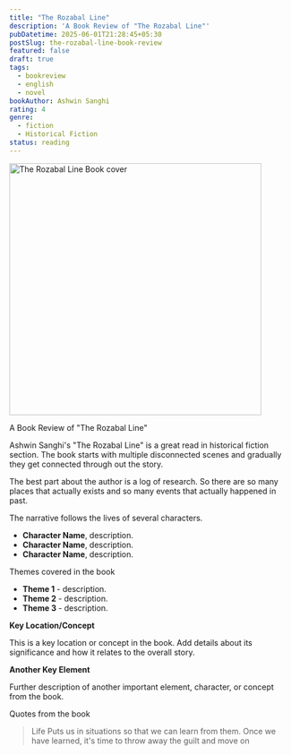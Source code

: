 ```yaml
---
title: "The Rozabal Line"
description: 'A Book Review of "The Rozabal Line"'
pubDatetime: 2025-06-01T21:28:45+05:30
postSlug: the-rozabal-line-book-review
featured: false
draft: true
tags:
  - bookreview
  - english
  - novel
bookAuthor: Ashwin Sanghi
rating: 4
genre:
  - fiction
  - Historical Fiction
status: reading
---
```


<img src="https://images-na.ssl-images-amazon.com/images/S/compressed.photo.goodreads.com/books/1656699202i/61378491.jpg" style="height: 450px;" alt="The Rozabal Line Book cover">

A Book Review of "The Rozabal Line"

Ashwin Sanghi's "The Rozabal Line" is a great read in historical fiction section. The book starts with multiple disconnected scenes and gradually they get connected through out the story.

The best part about the author is a log of research. So there are so many places that actually exists and so many events that actually happened in past.

The narrative follows the lives of several characters.

- **Character Name**, description.
- **Character Name**, description.
- **Character Name**, description.

Themes covered in the book

- **Theme 1** - description.
- **Theme 2** - description.
- **Theme 3** - description.

**Key Location/Concept**

This is a key location or concept in the book. Add details about its significance and how it relates to the overall story.

**Another Key Element**

Further description of another important element, character, or concept from the book.

Quotes from the book

> Life Puts us in situations so that we can learn from them. Once we have learned, it's time to throw away the guilt and move on
